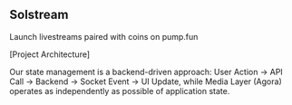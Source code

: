 ## Solstream

Launch livestreams paired with coins on pump.fun

[Project Architecture]

Our state management is a backend-driven approach: User Action → API Call → Backend → Socket Event → UI Update, while Media Layer (Agora) operates as independently as possible of application state.